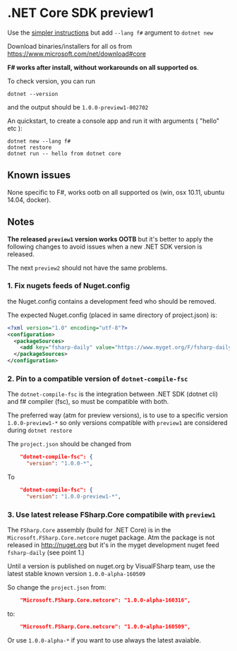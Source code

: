 # .NET Core SDK preview1

Use the [simpler instructions](https://www.microsoft.com/net/core) but add `--lang f#` argument to `dotnet new`

Download binaries/installers for all os from https://www.microsoft.com/net/download#core

**F# works after install, without workarounds on all supported os**.

To check version, you can run

```
dotnet --version
```

and the output should be `1.0.0-preview1-002702`



An quickstart, to create a console app and run it with arguments ( "hello" etc ):

```
dotnet new --lang f#
dotnet restore
dotnet run -- hello from dotnet core
```

## Known issues

None specific to F#, works ootb on all supported os (win, osx 10.11, ubuntu 14.04, docker).

## Notes

**The released `preview1` version works OOTB** but it's better to apply the following changes to avoid issues when a new .NET SDK version is released.

The next `preview2` should not have the same problems.

### 1. Fix nugets feeds of Nuget.config

the Nuget.config contains a development feed who should be removed.

The expected Nuget.config (placed in same directory of project.json) is:

```xml
<?xml version="1.0" encoding="utf-8"?>
<configuration>
  <packageSources>
    <add key="fsharp-daily" value="https://www.myget.org/F/fsharp-daily/api/v3/index.json" />
  </packageSources>
</configuration>
```

### 2. Pin to a compatible version of `dotnet-compile-fsc`

The `dotnet-compile-fsc` is the integration between .NET SDK (dotnet cli) and f# compiler (fsc), so must
be compatible with both.

The preferred way (atm for preview versions), is to use to a specific version `1.0.0-preview1-*` so only versions
compatible with `preview1` are considered during `dotnet restore`

The `project.json` should be changed from

```json
    "dotnet-compile-fsc": {
      "version": "1.0.0-*",
```

To

```json
    "dotnet-compile-fsc": {
      "version": "1.0.0-preview1-*",
```

### 3. Use latest release FSharp.Core compatibile with `preview1`

The `FSharp.Core` assembly (build for .NET Core) is in the `Microsoft.FSharp.Core.netcore` nuget package.
Atm the package is not released in http://nuget.org but it's in the myget development nuget 
feed `fsharp-daily` (see point 1.)

Until a version is published on nuget.org by VisualFSharp team, use the latest stable known version `1.0.0-alpha-160509`

So change the `project.json` from:

```json
    "Microsoft.FSharp.Core.netcore": "1.0.0-alpha-160316",
```

to:

```json
    "Microsoft.FSharp.Core.netcore": "1.0.0-alpha-160509",
```

Or use `1.0.0-alpha-*` if you want to use always the latest avaiable.


